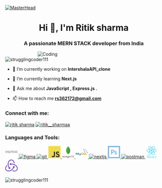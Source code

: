 [![MasterHead](https://www.google.com/search?q=coding+banner+images&tbm=isch&ved=2ahUKEwj5-qnS1u_-AhXYg2MGHVvlAY0Q2-cCegQIABAA&oq=BANNER+coding+IMAGES&gs_lcp=CgNpbWcQARgAMgYIABAIEB5QAFgAYABoAHAAeAOAAfgIiAHqG5IBBzUtMS4yLjGYAQCqAQtnd3Mtd2l6LWltZw&sclient=img&ei=DCNeZPnEEtiHjuMP28qH6Ag&bih=600&biw=1366&rlz=1C1UEAD_enIN1046IN1046#imgrc=OhaNQuU9AodR7M)](https://rishavchanda.io)


<h1 align="center">Hi 👋, I'm Ritik sharma</h1>
<h3 align="center">A passionate MERN STACK developer from India</h3>

<img align="right" alt="Coding" width="400" src="https://encrypted-tbn0.gstatic.com/images?q=tbn:ANd9GcTNUvPwcjrYNWQG10Chtdy23kd9_dJTmL_M9w&usqp=CAU">


<p align="left"> <img src="https://komarev.com/ghpvc/?username=strugglingcoder111&label=Profile%20views&color=0e75b6&style=flat" alt="strugglingcoder111" /> </p>

- 🔭 I’m currently working on **IntershalaAPI_clone**

- 🌱 I’m currently learning **Next.js**

- 💬 Ask me about **JavaScript , Express.js .**

- 📫 How to reach me **rs362172@gmail.com**

<h3 align="left">Connect with me:</h3>
<p align="left">
<a href="https://linkedin.com/in/ritik sharma" target="blank"><img align="center" src="https://raw.githubusercontent.com/rahuldkjain/github-profile-readme-generator/master/src/images/icons/Social/linked-in-alt.svg" alt="ritik sharma" height="30" width="40" /></a>
<a href="https://instagram.com/ritik__sharmaa" target="blank"><img align="center" src="https://raw.githubusercontent.com/rahuldkjain/github-profile-readme-generator/master/src/images/icons/Social/instagram.svg" alt="ritik__sharmaa" height="30" width="40" /></a>
</p>

<h3 align="left">Languages and Tools:</h3>
<p align="left"> <a href="https://expressjs.com" target="_blank" rel="noreferrer"> <img src="https://raw.githubusercontent.com/devicons/devicon/master/icons/express/express-original-wordmark.svg" alt="express" width="40" height="40"/> </a> <a href="https://www.figma.com/" target="_blank" rel="noreferrer"> <img src="https://www.vectorlogo.zone/logos/figma/figma-icon.svg" alt="figma" width="40" height="40"/> </a> <a href="https://git-scm.com/" target="_blank" rel="noreferrer"> <img src="https://www.vectorlogo.zone/logos/git-scm/git-scm-icon.svg" alt="git" width="40" height="40"/> </a> <a href="https://developer.mozilla.org/en-US/docs/Web/JavaScript" target="_blank" rel="noreferrer"> <img src="https://raw.githubusercontent.com/devicons/devicon/master/icons/javascript/javascript-original.svg" alt="javascript" width="40" height="40"/> </a> <a href="https://www.mongodb.com/" target="_blank" rel="noreferrer"> <img src="https://raw.githubusercontent.com/devicons/devicon/master/icons/mongodb/mongodb-original-wordmark.svg" alt="mongodb" width="40" height="40"/> </a> <a href="https://www.mysql.com/" target="_blank" rel="noreferrer"> <img src="https://raw.githubusercontent.com/devicons/devicon/master/icons/mysql/mysql-original-wordmark.svg" alt="mysql" width="40" height="40"/> </a> <a href="https://nextjs.org/" target="_blank" rel="noreferrer"> <img src="https://cdn.worldvectorlogo.com/logos/nextjs-2.svg" alt="nextjs" width="40" height="40"/> </a> <a href="https://www.photoshop.com/en" target="_blank" rel="noreferrer"> <img src="https://raw.githubusercontent.com/devicons/devicon/master/icons/photoshop/photoshop-line.svg" alt="photoshop" width="40" height="40"/> </a> <a href="https://postman.com" target="_blank" rel="noreferrer"> <img src="https://www.vectorlogo.zone/logos/getpostman/getpostman-icon.svg" alt="postman" width="40" height="40"/> </a> <a href="https://reactjs.org/" target="_blank" rel="noreferrer"> <img src="https://raw.githubusercontent.com/devicons/devicon/master/icons/react/react-original-wordmark.svg" alt="react" width="40" height="40"/> </a> <a href="https://redux.js.org" target="_blank" rel="noreferrer"> <img src="https://raw.githubusercontent.com/devicons/devicon/master/icons/redux/redux-original.svg" alt="redux" width="40" height="40"/> </a> </p>

<p><img align="center" src="https://github-readme-stats.vercel.app/api/top-langs?username=strugglingcoder111&show_icons=true&locale=en&layout=compact" alt="strugglingcoder111" /></p>
